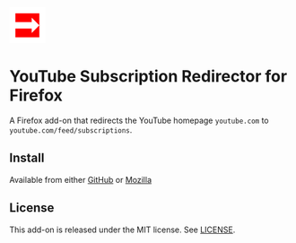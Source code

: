 <img src="/icons/icon.svg" alt="icon" width="64" />

# YouTube Subscription Redirector for Firefox
A Firefox add-on that redirects the YouTube homepage `youtube.com` to `youtube.com/feed/subscriptions`.

## Install
Available from either [GitHub](https://github.com/tomlally/yt-redirect-ff/releases) or [Mozilla](https://addons.mozilla.org/addon/yt-redirect/)

## License
This add-on is released under the MIT license. See [LICENSE](/LICENSE).
